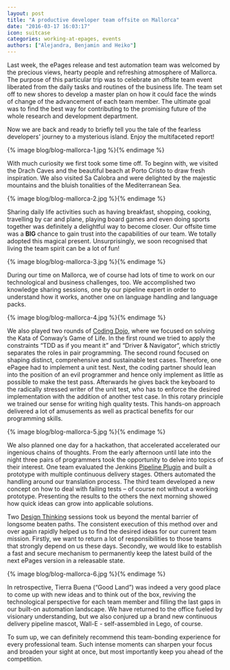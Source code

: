 ```yaml
---
layout: post
title: "A productive developer team offsite on Mallorca"
date: "2016-03-17 16:03:17"
icon: suitcase
categories: working-at-epages, events
authors: ["Alejandra, Benjamin and Heiko"]
---
```


Last week, the ePages release and test automation team was welcomed by the precious views, hearty people and refreshing atmosphere of Mallorca. The purpose of this particular trip was to celebrate an offsite team event liberated from the daily tasks and routines of the business life. The team set off to new shores to develop a master plan on how it could face the winds of change of the advancement of each team member. The ultimate goal was to find the best way for contributing to the promising future of the whole research and development department.

Now we are back and ready to briefly tell you the tale of the fearless developers' journey to a mysterious island. Enjoy the multifaceted report!

{% image blog/blog-mallorca-1.jpg %}{% endimage %}

With much curiosity we first took some time off. To beginn with, we visited the Drach Caves and the beautiful beach at Porto Cristo to draw fresh inspiration.
We also visited Sa Calobra and were delighted by the majestic mountains and the bluish tonalities of the Mediterranean Sea.

{% image blog/blog-mallorca-2.jpg %}{% endimage %}

Sharing daily life activities such as having breakfast, shopping, cooking, travelling by car and plane, playing board games and even doing sports together was definitely a delightful way to become closer. Our offsite time was a **BIG** chance to gain trust into the capabilities of our team. We totally adopted this magical present. Unsurprisingly, we soon recognised that living the team spirit can be a lot of fun!

{% image blog/blog-mallorca-3.jpg %}{% endimage %}

During our time on Mallorca, we of course had lots of time to work on our technological and business challenges, too. We accomplished two knowledge sharing sessions, one by our pipeline expert in order to understand how it works, another one on language handling and language packs.

{% image blog/blog-mallorca-4.jpg %}{% endimage %}

We also played two rounds of [Coding Dojo](http://codingdojo.org), where we focused on solving the Kata of Conway’s Game of Life. In the first round we tried to apply the constraints “TDD as if you meant it” and “Driver & Navigator“, which strictly separates the roles in pair programming. The second round focused on shaping distinct, comprehensive and sustainable test cases. Therefore, one ePagee had to implement a unit test. Next, the coding partner should lean into the position of an evil programmer and hence only implement as little as possible to make the test pass. Afterwards he gives back the keyboard to the radically stressed writer of the unit test, who has to enforce the desired implementation with the addition of another test case. In this rotary principle we trained our sense for writing high quality tests. This hands-on approach delivered a lot of amusements as well as practical benefits for our programming skills.

{% image blog/blog-mallorca-5.jpg %}{% endimage %}

We also planned one day for a hackathon, that accelerated accelerated our ingenious chains of thoughts. From the early afternoon until late into the night three pairs of programmers took the opportunity to delve into topics of their interest. One team evaluated the Jenkins [Pipeline Plugin](https://wiki.jenkins-ci.org/display/JENKINS/Pipeline+Plugin) and built a prototype with multiple continuous delivery stages. Others automated the handling around our translation process. The third team developed a new concept on how to deal with failing tests – of course not without a working prototype. Presenting the results to the others the next morning showed how quick ideas can grow into applicable solutions.

Two [Design Thinking](http://hpi.de/school-of-design-thinking.html) sessions took us beyond the mental barrier of longsome beaten paths. The consistent execution of this method over and over again rapidly helped us to find the desired ideas for our current team mission. Firstly, we want to return a lot of responsibilities to those teams that strongly depend on us these days. Secondly, we would like to establish a fast and secure mechanism to permanently keep the latest build of the next ePages version in a releasable state.

{% image blog/blog-mallorca-6.jpg %}{% endimage %}

In retrospective, Tierra Buena (“Good Land”) was indeed a very good place to come up with new ideas and to think out of the box, reviving the technological perspective for each team member and filling the last gaps in our built-on automation landscape. We have returned to the office fueled by visionary understanding, but we also conjured up a brand new continuous delivery pipeline mascot, Wall-E - self-assembled in Lego, of course.

To sum up, we can definitely recommend this team-bonding experience for every professional team. Such intense moments can sharpen your focus and broaden your sight at once, but most importantly keep you ahead of the competition.
